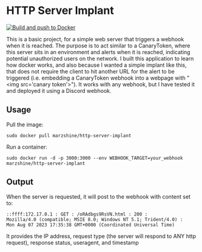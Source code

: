 # HTTP Server Implant

[![Build and push to Docker](https://github.com/marzshine/http-server-implant/actions/workflows/main.yml/badge.svg)](https://github.com/marzshine/http-server-implant/actions/workflows/main.yml)

This is a basic project, for a simple web server that triggers a webhook when it is reached. The purpose is to act similar to a CanaryToken, where this server sits in an environment and alerts when it is reached, indicating potential unauthorized users on the network. I built this application to learn how docker works, and also because I wanted a simple implant like this, that does not require the client to hit another URL for the alert to be triggered (i.e. embedding a CanaryToken webhook into a webpage with "\<img src='canary token'>"). It works with any webhook, but I have tested it and deployed it using a Discord webhook.

## Usage
Pull the image:
```
sudo docker pull marzshine/http-server-implant
```

Run a container:
```
sudo docker run -d -p 3000:3000 --env WEBHOOK_TARGET=your_webhook marzshine/http-server-implant
```

## Output
When the server is requested, it will post to the webhook with content set to:
```Request received to honeypot server with the following information: 
::ffff:172.17.0.1 : GET : /oRAdbgs9RsVN.html : 200 : 
Mozilla/4.0 (compatible; MSIE 8.0; Windows NT 5.1; Trident/4.0) :
Mon Aug 07 2023 17:35:38 GMT+0000 (Coordinated Universal Time)
```

It provides the IP address, request type (the server will respond to ANY http request), response status, useragent, and timestamp
